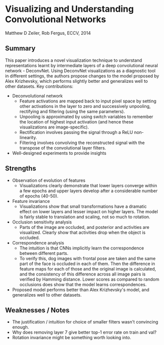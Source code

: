 # Visualizing and Understanding Convolutional Networks

Matthew D Zeiler, Rob Fergus, ECCV, 2014

## Summary

This paper introduces a novel visualization technique to understand
representations learnt by intermediate layers of a deep convolutional
neural network - DeconvNet. Using DeconvNet visualizations as a
diagnostic tool in different settings, the authors propose changes to the
model proposed by Alex Krizhevsky, which performs slightly better and
generalizes well to other datasets. Key contributions:

- Deconvolutional network
    - Feature activations are mapped back to input pixel space by setting
    other activations in the layer to zero and successively unpooling,
    rectifying and filtering (using the same parameters).
    - Unpooling is approximated by using switch variables to remember
    the location of highest input activation (and hence these visualizations
    are image-specific).
    - Rectification involves passing the signal through a ReLU
    non-linearity.
    - Filtering involves convolving the reconstructed signal with
    the transpose of the convolutional layer filters.
- Well-designed experiments to provide insights

## Strengths

- Observation of evolution of features
    - Visualizations clearly demonstrate that lower layers
    converge within a few epochs and upper layers
    develop after a considerable number of epochs (40-50).
- Feature invariance
    - Visualizations show that small transformations have a
    dramatic effect on lower layers and lesser impact on higher
    layers. The model is fairly stable to translation and scaling,
    not so much to rotation.
- Occlusion sensitivity analysis
    - Parts of the image are occluded, and posterior and activities
    are visualized. Clearly show that activities drop when the object
    is occluded.
- Correspondence analysis
    - The intuition is that CNNs implicitly learn the correspondence between different parts.
    - To verify this, dog images with frontal pose are taken and the same part of the face
    is occluded in each of them. Then the difference in feature maps for each of those and the
    original image is calculated, and the consistency of this difference across all image pairs
    is verified by Hamming distance. Lower scores as compared to random occlusions does show
    that the model learns correspondences.
- Proposed model performs better than Alex Krizhevsky's model, and generalizes
well to other datasets.

## Weaknesses / Notes

- The justification / intuition for choice of smaller filters wasn't convincing
enough.
- Why does removing layer 7 give better top-1 error rate on train and
val?
- Rotation invariance might be something worth looking into.